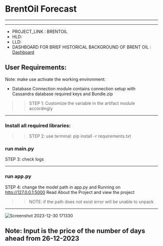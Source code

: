 # BrentOil Forecast
---
---

- PROJECT_LINK : <a herf="https://huggingface.co/spaces/msn-enginenova21/Forecast" target="_blank" rel="noopener noreferrer" >BRENTOIL</a>
- HLD:
- LLD:
- DASHBOARD FOR BRIEF HISTORICAL BACKGROUND OF BRENT OIL : <a href="https://public.tableau.com/app/profile/manoj.negi/viz/BrentPriceMovement/Dashboard2" target="_blank" rel="noopener noreferrer" class="dash-link">Dashboard</a>


User Requirements:
-------
Note: make use activate the working environment:

* Database Connection module contains connection setup with Cassandra database required keys and Bundle.zip 
>> STEP 1:  Customize the variable in the artifact module accordingly
------------------------------
 
### Install all required libraries: 
>> STEP 2: use terminal: pip install -r requirements.txt

### run main.py
STEP 3: check logs

--------------------
### run app.py
STEP 4: change the model path in app.py and Running on http://127.0.0.1:5000
Read About the Project and view the project
 >> NOTE: if the path does not exist error will be unable to unpack 
---------------------------
![Screenshot 2023-12-30 171330](https://github.com/MANOJ-S-NEGI/Price-Forcast/assets/99602627/b048fe3a-3261-4a4d-b76d-b04a37d74da3)

Note: Input is the price of the number of days ahead from 26-12-2023
--------------------------
